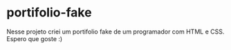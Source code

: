 # portifolio-fake
Nesse projeto criei um portifolio fake de um programador com HTML  e CSS. Espero que goste :)
